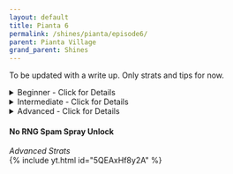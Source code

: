 ```yaml
---
layout: default 
title: Pianta 6
permalink: /shines/pianta/episode6/
parent: Pianta Village
grand_parent: Shines
---
```

To be updated with a write up. Only strats and tips for now.  

<details markdown="block">
  <summary markdown="span">
    Beginner - Click for Details
  </summary>

#### Early Unlock #2
*Beginner*  
- Do a full rollout
- Spray and aim to land just past the fence
<img src="https://i.imgur.com/d8P9uOW.gif" width="600">  

#### Easy Early Unlock #6
*Beginner*  
- Spray just left of the tree
<img src="https://i.imgur.com/QSgqOpN.gif" width="500">  

#### Around the Corner #5
*Beginner*  
- After you clean #4, dive rollout onto the slope and preserve your rollout momentum
- Stay on the slope
- Turn your camera as you run
<img src="https://i.imgur.com/Xti1QOz.gif" width="500">  

#### Y-Cam Early #7
*Beginner*  
- Spray an arc of water while you wait for #6 to finish unlocking
- Stand just past/behind #6 for good distance
<img src="https://i.imgur.com/5d3OllW.gif" width="500">  
</details>

<details markdown="block">
  <summary markdown="span">
    Intermediate - Click for Details
  </summary>

#### Spin Spray #5  
*Intermediate*  
- Take time immediately to line your angle up to execute Over the Wall #6 while #5 finishes unlocking (good unlock RNG gives you less time to prepare)
- Most common way to do this is run forward with the hover nozzle and press [Digital R](https://smscommunity.github.io/sms-guide/techniques/spamsprays/#the-difference-between-analog-and-digital) as you run off the slope of the grass
- Right when you start hovering, press X (Keep holding Digital R)
- Do a spinjump as you land, do a spam spray spinjump
<img src="https://i.imgur.com/43lxaza.gif" width="600">  

#### Over the Wall #6
*Intermediate*  
- After Spin Spray #5, do a delayed dive rollout with your preprepared angle
- Do another dive rollout (or a hoverslide rollout) while lining your angle up to do Mushroom Unlock #7
<img src="https://i.imgur.com/sGIlAhv.gif" width="600">  

#### Mushroom Unlock #7  
*Intermediate*  
- Aim just left of the tree
- When landing on the mushroom, rollout immediately (eating dust changes your angle)
<img src="https://i.imgur.com/CusVNlx.gif" width="600">  

#### "Free" 2:17 Ending
*Intermediate*  
<img src="https://i.imgur.com/cgdWCLf.gif" width="500">  
</details>
<details markdown="block">
  <summary markdown="span">
    Advanced - Click for Details
  </summary>

#### Over the Corner #5
*Advanced*  
- Helps mitigate bad unlock RNG on #5
<img src="https://i.imgur.com/W7t0plQ.gif" width="600">  

#### Behind the Back (Wilko Strat)
*Advanced*  
<img src="https://i.imgur.com/Hef5ReS.gif" width="600">  
</details>

#### No RNG Spam Spray Unlock  
*Advanced Strats*  
{% include yt.html id="5QEAxHf8y2A" %}  
